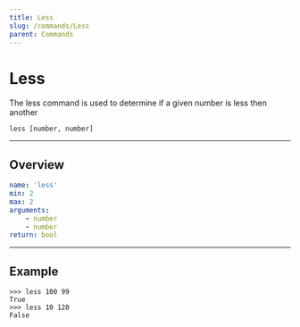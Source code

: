 ```yaml
---
title: Less
slug: /commands/Less
parent: Commands
---
```


# Less
The less command is used to determine if a given number is less then another
```
less [number, number]
```
---
## Overview
```yaml
name: 'less'
min: 2
max: 2
arguments:
    - number
    - number
return: bool
```
---
## Example 
```
>>> less 100 99
True
>>> less 10 120
False
```